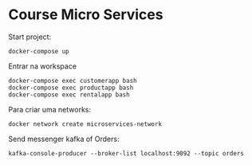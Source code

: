 # Course Micro Services

Start project:

    docker-compose up

Entrar na workspace

    docker-compose exec customerapp bash
    docker-compose exec productapp bash
    docker-compose exec rentalapp bash

Para criar uma networks:

    docker network create microservices-network

Send messenger kafka of Orders:

    kafka-console-producer --broker-list localhost:9092 --topic orders